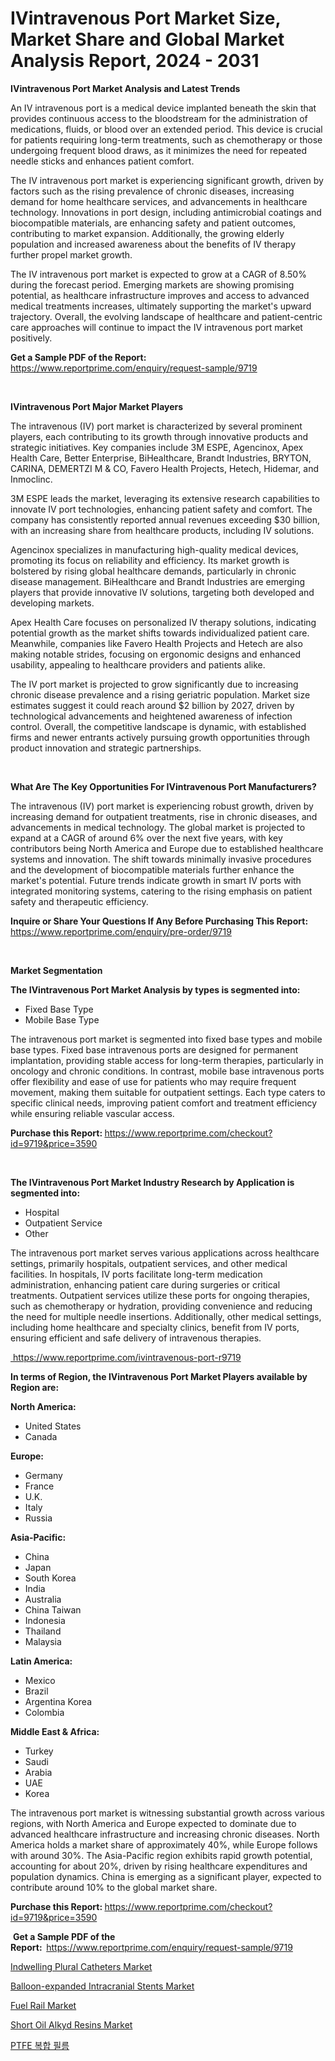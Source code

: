 <p><h1>IVintravenous Port Market Size, Market Share and Global Market Analysis Report, 2024 - 2031</h1></p><p><strong>IVintravenous Port Market Analysis and Latest Trends</strong></p>
<p><p>An IV intravenous port is a medical device implanted beneath the skin that provides continuous access to the bloodstream for the administration of medications, fluids, or blood over an extended period. This device is crucial for patients requiring long-term treatments, such as chemotherapy or those undergoing frequent blood draws, as it minimizes the need for repeated needle sticks and enhances patient comfort.</p><p>The IV intravenous port market is experiencing significant growth, driven by factors such as the rising prevalence of chronic diseases, increasing demand for home healthcare services, and advancements in healthcare technology. Innovations in port design, including antimicrobial coatings and biocompatible materials, are enhancing safety and patient outcomes, contributing to market expansion. Additionally, the growing elderly population and increased awareness about the benefits of IV therapy further propel market growth.</p><p>The IV intravenous port market is expected to grow at a CAGR of 8.50% during the forecast period. Emerging markets are showing promising potential, as healthcare infrastructure improves and access to advanced medical treatments increases, ultimately supporting the market's upward trajectory. Overall, the evolving landscape of healthcare and patient-centric care approaches will continue to impact the IV intravenous port market positively.</p></p>
<p><strong>Get a Sample PDF of the Report:&nbsp;</strong> <a href="https://www.reportprime.com/enquiry/request-sample/9719">https://www.reportprime.com/enquiry/request-sample/9719</a></p>
<p>&nbsp;</p>
<p><strong>IVintravenous Port Major Market Players</strong></p>
<p><p>The intravenous (IV) port market is characterized by several prominent players, each contributing to its growth through innovative products and strategic initiatives. Key companies include 3M ESPE, Agencinox, Apex Health Care, Better Enterprise, BiHealthcare, Brandt Industries, BRYTON, CARINA, DEMERTZI M & CO, Favero Health Projects, Hetech, Hidemar, and Inmoclinc.</p><p>3M ESPE leads the market, leveraging its extensive research capabilities to innovate IV port technologies, enhancing patient safety and comfort. The company has consistently reported annual revenues exceeding $30 billion, with an increasing share from healthcare products, including IV solutions.</p><p>Agencinox specializes in manufacturing high-quality medical devices, promoting its focus on reliability and efficiency. Its market growth is bolstered by rising global healthcare demands, particularly in chronic disease management. BiHealthcare and Brandt Industries are emerging players that provide innovative IV solutions, targeting both developed and developing markets.</p><p>Apex Health Care focuses on personalized IV therapy solutions, indicating potential growth as the market shifts towards individualized patient care. Meanwhile, companies like Favero Health Projects and Hetech are also making notable strides, focusing on ergonomic designs and enhanced usability, appealing to healthcare providers and patients alike.</p><p>The IV port market is projected to grow significantly due to increasing chronic disease prevalence and a rising geriatric population. Market size estimates suggest it could reach around $2 billion by 2027, driven by technological advancements and heightened awareness of infection control. Overall, the competitive landscape is dynamic, with established firms and newer entrants actively pursuing growth opportunities through product innovation and strategic partnerships.</p></p>
<p>&nbsp;</p>
<p><strong>What Are The Key Opportunities For IVintravenous Port Manufacturers?</strong></p>
<p><p>The intravenous (IV) port market is experiencing robust growth, driven by increasing demand for outpatient treatments, rise in chronic diseases, and advancements in medical technology. The global market is projected to expand at a CAGR of around 6% over the next five years, with key contributors being North America and Europe due to established healthcare systems and innovation. The shift towards minimally invasive procedures and the development of biocompatible materials further enhance the market's potential. Future trends indicate growth in smart IV ports with integrated monitoring systems, catering to the rising emphasis on patient safety and therapeutic efficiency.</p></p>
<p><strong>Inquire or Share Your Questions If Any Before Purchasing This Report:</strong> <a href="https://www.reportprime.com/enquiry/pre-order/9719">https://www.reportprime.com/enquiry/pre-order/9719</a></p>
<p>&nbsp;</p>
<p><strong>Market Segmentation</strong></p>
<p><strong>The IVintravenous Port Market Analysis by types is segmented into:</strong></p>
<p><ul><li>Fixed Base Type</li><li>Mobile Base Type</li></ul></p>
<p><p>The intravenous port market is segmented into fixed base types and mobile base types. Fixed base intravenous ports are designed for permanent implantation, providing stable access for long-term therapies, particularly in oncology and chronic conditions. In contrast, mobile base intravenous ports offer flexibility and ease of use for patients who may require frequent movement, making them suitable for outpatient settings. Each type caters to specific clinical needs, improving patient comfort and treatment efficiency while ensuring reliable vascular access.</p></p>
<p><strong>Purchase this Report:&nbsp;</strong><a href="https://www.reportprime.com/checkout?id=9719&price=3590">https://www.reportprime.com/checkout?id=9719&price=3590</a></p>
<p>&nbsp;</p>
<p><strong>The IVintravenous Port Market Industry Research by Application is segmented into:</strong></p>
<p><ul><li>Hospital</li><li>Outpatient Service</li><li>Other</li></ul></p>
<p><p>The intravenous port market serves various applications across healthcare settings, primarily hospitals, outpatient services, and other medical facilities. In hospitals, IV ports facilitate long-term medication administration, enhancing patient care during surgeries or critical treatments. Outpatient services utilize these ports for ongoing therapies, such as chemotherapy or hydration, providing convenience and reducing the need for multiple needle insertions. Additionally, other medical settings, including home healthcare and specialty clinics, benefit from IV ports, ensuring efficient and safe delivery of intravenous therapies.</p></p>
<p><a href="https://www.reportprime.com/ivintravenous-port-r9719">&nbsp;https://www.reportprime.com/ivintravenous-port-r9719</a></p>
<p><strong>In terms of Region, the IVintravenous Port Market Players available by Region are:</strong></p>
<p>
    <p> <strong> North America: </strong>
        <ul>
            <li>United States</li>
            <li>Canada</li>
        </ul>
        </p> 
    <p> <strong> Europe: </strong>
        <ul>
            <li>Germany</li>
            <li>France</li>
            <li>U.K.</li>
            <li>Italy</li>
            <li>Russia</li>
        </ul>
        </p> 
    <p> <strong> Asia-Pacific: </strong>
        <ul>
            <li>China</li>
            <li>Japan</li>
            <li>South Korea</li>
            <li>India</li>
            <li>Australia</li>
            <li>China Taiwan</li>
            <li>Indonesia</li>
            <li>Thailand</li>
            <li>Malaysia</li>
        </ul>
        </p> 
    <p> <strong> Latin America: </strong>
        <ul>
            <li>Mexico</li>
            <li>Brazil</li>
            <li>Argentina Korea</li>
            <li>Colombia</li>
        </ul>
        </p> 
    <p> <strong> Middle East & Africa: </strong>
        <ul>
            <li>Turkey</li>
            <li>Saudi</li>
            <li>Arabia</li>
            <li>UAE</li>
            <li>Korea</li>
        </ul>
    </p>
    </p>
<p><p>The intravenous port market is witnessing substantial growth across various regions, with North America and Europe expected to dominate due to advanced healthcare infrastructure and increasing chronic diseases. North America holds a market share of approximately 40%, while Europe follows with around 30%. The Asia-Pacific region exhibits rapid growth potential, accounting for about 20%, driven by rising healthcare expenditures and population dynamics. China is emerging as a significant player, expected to contribute around 10% to the global market share.</p></p>
<p><strong>Purchase this Report: </strong><a href="https://www.reportprime.com/checkout?id=9719&price=3590">https://www.reportprime.com/checkout?id=9719&price=3590</a></p>
<p>&nbsp;<strong>Get a Sample PDF of the Report:&nbsp;&nbsp;</strong><a href="https://www.reportprime.com/enquiry/request-sample/9719">https://www.reportprime.com/enquiry/request-sample/9719</a></p>
<p><strong></strong></p>
<p><p><a href="https://github.com/BretDuke76/Market-Research-Report-List-1/blob/main/indwelling-plural-catheters-market.md">Indwelling Plural Catheters Market</a></p><p><a href="https://medium.com/@abdulkoss1996/the-balloon-expanded-intracranial-stents-market-prioritizes-cost-control-and-efficiency-79eaffc1ec78">Balloon-expanded Intracranial Stents Market</a></p><p><a href="https://issuu.com/reportprime-2/docs/fuel-rail-market-size-2030.pptx_bcf5f0def4e7b2">Fuel Rail Market</a></p><p><a href="https://medium.com/@abdulkoss1996/the-global-short-oil-alkyd-resins-market-is-at-the-forefront-of-innovation-driving-rapid-8642779c1bc2">Short Oil Alkyd Resins Market</a></p><p><a href="https://medium.com/@fernandotryo5lson96765/ptfe-composite-film-market-%EC%9D%98-%EA%B8%80%EB%A1%9C%EB%B2%8C-%EC%8B%9C%EC%9E%A5-%EA%B0%9C%EC%9A%94%EB%8A%94-%EC%A0%84-%EC%84%B8%EA%B3%84-%EB%B0%8F-%EC%A3%BC%EC%9A%94-%EC%8B%9C%EC%9E%A5%EC%9D%98-%EC%82%B0%EC%97%85%EC%97%90-%EC%98%81%ED%96%A5%EC%9D%84-%EB%AF%B8%EC%B9%98%EB%8A%94-%EC%A3%BC%EC%9A%94-%ED%8A%B8%EB%A0%8C%EB%93%9C%EC%97%90-%EB%8C%80%ED%95%9C-%EB%8F%85%ED%8A%B9%ED%95%9C-%EA%B4%80%EC%A0%90%EC%9D%84-%EC%A0%9C%EA%B3%B5%ED%95%A9%EB%8B%88%EB%8B%A4-b013709d32b9">PTFE 복합 필름</a></p></p>
